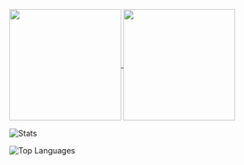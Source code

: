 <a href="https://github.com/rafael-r-bento/rafael-r-bento.github.io">
  <img height=200 align="center" src="https://github-readme-stats.vercel.app/api/pin/?username=rafael-r-bento&repo=rafael-r-bento.github.io" />
</a>
<a href="https://github.com/rafael-r-bento/travels-java-api">
  <img height=200 align="center" src="https://github-readme-stats.vercel.app/api/pin/?username=rafael-r-bento&repo=travels-java-api" />
</a>

![Stats](https://github-readme-stats.vercel.app/api?username=rafael-r-bento&theme=default&show_icons=true&hide_border=false)

![Top Languages](https://github-readme-stats.vercel.app/api/top-langs/?username=rafael-r-bento&theme=default&show_icons=true&hide_border=false)

